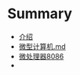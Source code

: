 # Summary

* [介绍](README.md)
* [微型计算机.md](weixinjisuanji.md)
* [微处理器8086](wei_chu_li_qi_8086.md)
* 

